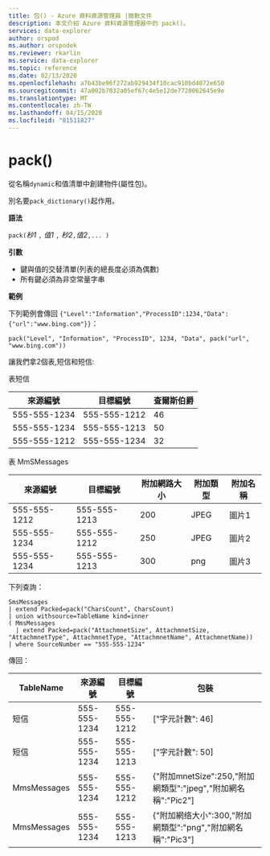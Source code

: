 ```yaml
---
title: 包() - Azure 資料資源管理員 |微軟文件
description: 本文介紹 Azure 資料資源管理器中的 pack()。
services: data-explorer
author: orspod
ms.author: orspodek
ms.reviewer: rkarlin
ms.service: data-explorer
ms.topic: reference
ms.date: 02/13/2020
ms.openlocfilehash: a7b43be96f272ab929434f10cac910bd4072e650
ms.sourcegitcommit: 47a002b7032a05ef67c4e5e12de7720062645e9e
ms.translationtype: MT
ms.contentlocale: zh-TW
ms.lasthandoff: 04/15/2020
ms.locfileid: "81511827"
---
```

# <a name="pack"></a>pack()

從名稱`dynamic`和值清單中創建物件(屬性包)。

別名要`pack_dictionary()`起作用。

**語法**

`pack(`*秒1* `,` *值1* `,` *秒2*`,`*值2*`,... )`

**引數**

* 鍵與值的交替清單(列表的總長度必須為偶數)
* 所有鍵必須為非空常量字串

**範例**

下列範例會傳回 `{"Level":"Information","ProcessID":1234,"Data":{"url":"www.bing.com"}}`：

```kusto
pack("Level", "Information", "ProcessID", 1234, "Data", pack("url", "www.bing.com"))
```

讓我們拿2個表,短信和短信:

表短信 

|來源編號 |目標編號| 查爾斯伯爵
|---|---|---
|555-555-1234 |555-555-1212 | 46 
|555-555-1234 |555-555-1213 | 50 
|555-555-1212 |555-555-1234 | 32 

表 MmSMessages 

|來源編號 |目標編號| 附加網路大小 | 附加類型 | 附加名稱
|---|---|---|---|---
|555-555-1212 |555-555-1213 | 200 | JPEG | 圖片1
|555-555-1234 |555-555-1212 | 250 | JPEG | 圖片2
|555-555-1234 |555-555-1213 | 300 | png | 圖片3

下列查詢：
```kusto
SmsMessages 
| extend Packed=pack("CharsCount", CharsCount) 
| union withsource=TableName kind=inner 
( MmsMessages 
  | extend Packed=pack("AttachmnetSize", AttachmnetSize, "AttachmnetType", AttachmnetType, "AttachmnetName", AttachmnetName))
| where SourceNumber == "555-555-1234"
``` 

傳回：

|TableName |來源編號 |目標編號 | 包裝
|---|---|---|---
|短信|555-555-1234 |555-555-1212 | ["字元計數": 46]
|短信|555-555-1234 |555-555-1213 | ["字元計數": 50]
|MmsMessages|555-555-1234 |555-555-1212 | {"附加mnetSize":250,"附加網類型":"jpeg","附加網名稱":"Pic2"]
|MmsMessages|555-555-1234 |555-555-1213 | {"附加網络大小":300,"附加網類型":"png","附加網名稱":"Pic3"]